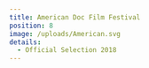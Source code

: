 ```yaml
---
title: American Doc Film Festival
position: 8
image: /uploads/American.svg
details:
  - Official Selection 2018
---
```


